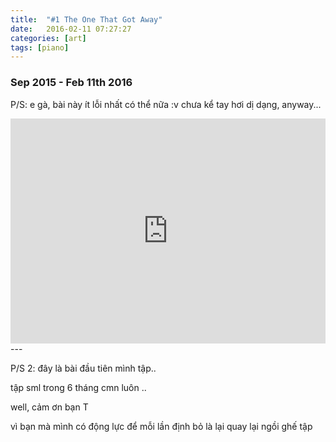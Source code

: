 ```yaml
---
title:  "#1 The One That Got Away"
date:   2016-02-11 07:27:27
categories: [art]
tags: [piano]
---
```


### Sep 2015 - Feb 11th 2016

P/S: e gà, bài này ít lỗi nhất có thể nữa :v chưa kể tay hơi dị dạng, anyway...

<iframe style="overflow:hidden; width:100%; height:360px" src="https://www.youtube.com/embed/GkUARSh77_o" frameborder="0" allow="accelerometer; autoplay; clipboard-write; encrypted-media; gyroscope; picture-in-picture" allowfullscreen></iframe>
---

P/S 2: đây là bài đầu tiên mình tập..

tập sml trong 6 tháng cmn luôn ..

well, cảm ơn bạn T

vì bạn mà mình có động lực để mỗi lần định bỏ là lại quay lại ngồi ghế tập
